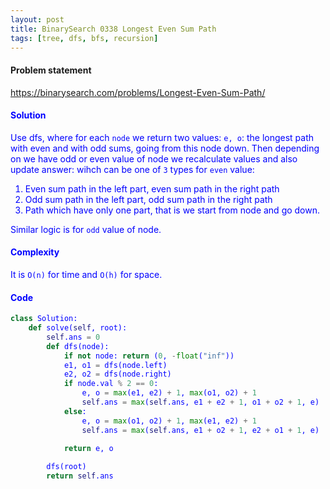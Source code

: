 ```yaml
---
layout: post
title: BinarySearch 0338 Longest Even Sum Path
tags: [tree, dfs, bfs, recursion]
---
```


#### Problem statement

<a href="https://binarysearch.com/problems/Longest-Even-Sum-Path/"> <font color = blue>https://binarysearch.com/problems/Longest-Even-Sum-Path/

#### Solution
Use dfs, where for each `node` we return two values: `e, o`: the longest path with even and with odd sums, going from this node down. Then depending on we have odd or even value of node we recalculate values and also update answer: wihch can be one of `3` types for `even` value:
1. Even sum path in the left part, even sum path in the right path
2. Odd sum path in the left part, odd sum path in the right path
3. Path which have only one part, that is we start from node and go down.

Similar logic is for `odd` value of node.

#### Complexity
It is `O(n)` for time and `O(h)` for space.

#### Code
```python
class Solution:
    def solve(self, root):
        self.ans = 0
        def dfs(node):
            if not node: return (0, -float("inf"))
            e1, o1 = dfs(node.left)
            e2, o2 = dfs(node.right)
            if node.val % 2 == 0:
                e, o = max(e1, e2) + 1, max(o1, o2) + 1
                self.ans = max(self.ans, e1 + e2 + 1, o1 + o2 + 1, e)
            else:
                e, o = max(o1, o2) + 1, max(e1, e2) + 1
                self.ans = max(self.ans, e1 + o2 + 1, e2 + o1 + 1, e)
            
            return e, o

        dfs(root)
        return self.ans
```
